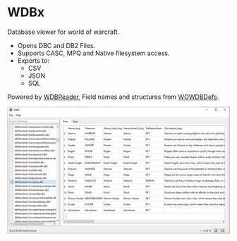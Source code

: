 # WDBx

Database viewer for world of warcraft.

- Opens DBC and DB2 Files.
- Supports CASC, MPQ and Native filesystem access.
- Exports to:
  - CSV
  - JSON
  - SQL

Powered by [WDBReader](https://github.com/Frostshake/WDBReader), Field names and structures from [WOWDBDefs](https://github.com/wowdev/WoWDBDefs).

![Screenshot](/screenshot.png "Screenshot")